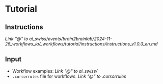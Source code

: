 # Tutorial

## Instructions
*Link "@" to ai_swiss/events/brain2brainlab/2024-11-26_workflows_ia/_workflows/tutorial/instructions/instructions_v1.0.0_en.md*

## Input
- Workflow examples:
    *Link "@" to ai_swiss/*
- `.cursorrules` file for workflows:
    *Link "@" to .cursorrules* 